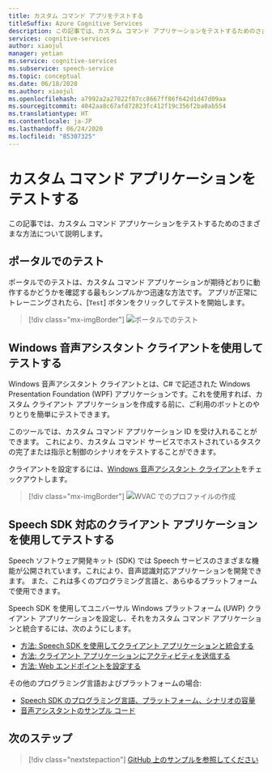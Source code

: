 ```yaml
---
title: カスタム コマンド アプリをテストする
titleSuffix: Azure Cognitive Services
description: この記事では、カスタム コマンド アプリケーションをテストするためのさまざまな方法について説明します。
services: cognitive-services
author: xiaojul
manager: yetian
ms.service: cognitive-services
ms.subservice: speech-service
ms.topic: conceptual
ms.date: 06/18/2020
ms.author: xiaojul
ms.openlocfilehash: a7992a2a27822f87cc8667ff86f642d1d47d09aa
ms.sourcegitcommit: 4042aa8c67afd72823fc412f19c356f2ba0ab554
ms.translationtype: HT
ms.contentlocale: ja-JP
ms.lasthandoff: 06/24/2020
ms.locfileid: "85307325"
---
```

# <a name="test-your-custom-commands-application"></a>カスタム コマンド アプリケーションをテストする

この記事では、カスタム コマンド アプリケーションをテストするためのさまざまな方法について説明します。

## <a name="test-in-the-portal"></a>ポータルでのテスト

ポータルでのテストは、カスタム コマンド アプリケーションが期待どおりに動作するかどうかを確認する最もシンプルかつ迅速な方法です。 アプリが正常にトレーニングされたら、[`Test`] ボタンをクリックしてテストを開始します。

> [!div class="mx-imgBorder"]
> ![ポータルでのテスト](media/custom-commands/create-basic-test-chat.png)

## <a name="test-with-windows-voice-assistant-client"></a>Windows 音声アシスタント クライアントを使用してテストする

Windows 音声アシスタント クライアントとは、C# で記述された Windows Presentation Foundation (WPF) アプリケーションです。これを使用すれば、カスタム クライアント アプリケーションを作成する前に、ご利用のボットとのやりとりを簡単にテストできます。

このツールでは、カスタム コマンド アプリケーション ID を受け入れることができます。 これにより、カスタム コマンド サービスでホストされているタスクの完了または指示と制御のシナリオをテストすることができます。

クライアントを設定するには、[Windows 音声アシスタント クライアント](https://github.com/Azure-Samples/Cognitive-Services-Voice-Assistant/tree/master/clients/csharp-wpf)をチェックアウトします。

> [!div class="mx-imgBorder"]
> ![WVAC でのプロファイルの作成](media/custom-commands/conversation.png)

## <a name="test-with-speech-sdk-enabled-client-applications"></a>Speech SDK 対応のクライアント アプリケーションを使用してテストする 
Speech ソフトウェア開発キット (SDK) では Speech サービスのさまざまな機能が公開されています。これにより、音声認識対応アプリケーションを開発できます。 また、これは多くのプログラミング言語と、あらゆるプラットフォームで使用できます。

Speech SDK を使用してユニバーサル Windows プラットフォーム (UWP) クライアント アプリケーションを設定し、それをカスタム コマンド アプリケーションと統合するには、次のようにします。  
- [方法: Speech SDK を使用してクライアント アプリケーションと統合する](./how-to-custom-commands-setup-speech-sdk.md)
- [方法: クライアント アプリケーションにアクティビティを送信する](./how-to-custom-commands-send-activity-to-client.md)
- [方法: Web エンドポイントを設定する](./how-to-custom-commands-setup-web-endpoints.md)

その他のプログラミング言語およびプラットフォームの場合:
- [Speech SDK のプログラミング言語、プラットフォーム、シナリオの容量](https://docs.microsoft.com/azure/cognitive-services/speech-service/speech-sdk)
- [音声アシスタントのサンプル コード](https://github.com/Azure-Samples/Cognitive-Services-Voice-Assistant)

## <a name="next-steps"></a>次のステップ

> [!div class="nextstepaction"]
> [GitHub 上のサンプルを参照してください](https://aka.ms/speech/cc-samples)

